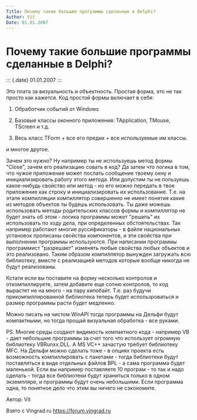 ```yaml
---
Title: Почему такие большие программы сделанные в Delphi?
Author: Vit
Date: 01.01.2007
---
```



Почему такие большие программы сделанные в Delphi?
==================================================

::: {.date}
01.01.2007
:::

Это плата за визуальность и объектность. Простая форма, это не так
просто как кажется. Код простой формы включает в себя:

1) Обработчик событий от Windows

2) Базовые классы оконного приложения: TApplication, TMouse, TScreen и
т.д.

3) Весь класс TForm + все его предки + все используемые им классы.

и многое другое.

Зачем это нужно? Ну например ты не используешь метод формы "Close",
зачем его реализацию совать в код? Да затем что логика в том, что чужое
приложение может послать сообщение твоему окну и инициализировать работу
этого метода. Или допустим ты не пользуешь какое-нибудь свойство или
метод - но его можно передать в твое приложение как строку и
инициализировать их использование. Т.е. на этапе компилляции компиллятор
совершенно не имеет понятия какие из методов объектов ты будешь
использовать. Ты даже можешь использовать методы родительских классов
формы и компиллятор не будет знать об этом - логика программы может
"решить" их использовать по ходу дела, при определенных
обстоятельствах. Так например работают многие руссификаторы - в файле
национальных установок прописаны свойства компонентов, и эти свойства
при выполнении программы используются. При написании программы
программист "разрешает" изменять любые свойства любых объектов и это
реализовано. Таким образом компиллятор вынужден загружать всю
библиотеку, вместе с реализацией методов которые вообще никогда не будут
реализованы.

Кстати если вы поставите на форму несколько контролов и откомпиллируете,
затем добавите еще сотню контролов, то код вырастет не на много - на
пару килобайт. Т.е. раз будучи прикомпиллированной библиотека теперь
будет использроваться и размер программы расти будет медленно.

Можно писать на чистом WinAPI тогда программы на Дельфи будут
компактными, но тогда прощай визуальная обработка - все руками.

PS. Многие среды создают видимость компактного кода - например VB - дает
небольшие программы за счет того что использует огромную библиотеку
VBRunxx.DLL. А MS VC++ зачастую требует библиотеку MFC. На Дельфи можно
сделать тоже - в опциях проекта есть возможность компиллировать с
пакетами - тогда библиотеки будут поставляться в виде отдельных файлов
BPL - а сама программа будет маленькой. Если вы например поставляете 10
програм - то так и надо сделать - тогда все библиотеки будут храниться
только в одном экземпляре, и программы будут очень небольшими. Если
программа одна, то понятное дело что этим вы ничего не сэкономите.

Автор: Vit

Взято с Vingrad.ru <https://forum.vingrad.ru>
